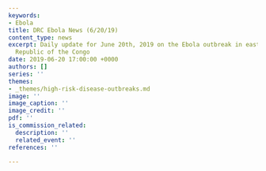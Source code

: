```yaml
---
keywords:
- Ebola
title: DRC Ebola News (6/20/19)
content_type: news
excerpt: Daily update for June 20th, 2019 on the Ebola outbreak in eastern Democratic
  Republic of the Congo
date: 2019-06-20 17:00:00 +0000
authors: []
series: ''
themes:
- _themes/high-risk-disease-outbreaks.md
image: ''
image_caption: ''
image_credit: ''
pdf: ''
is_commission_related:
  description: ''
  related_event: ''
references: ''

---
```


